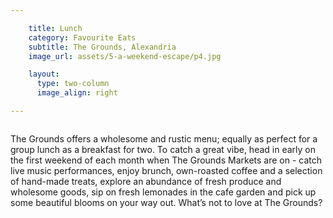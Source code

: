 ```yaml
---

    title: Lunch
    category: Favourite Eats
    subtitle: The Grounds, Alexandria
    image_url: assets/5-a-weekend-escape/p4.jpg

    layout:
      type: two-column
      image_align: right

---
```


<img src="/holiday/assets/5-a-weekend-escape/p4-1.jpg" alt="">

The Grounds offers a wholesome and rustic menu; equally as perfect for a group lunch as a breakfast for two. To catch a great vibe, head in early on the first weekend of each month when The Grounds Markets are on - catch live music performances, enjoy brunch, own-roasted coffee and a selection of hand-made treats, explore an abundance of fresh produce and wholesome goods, sip on fresh lemonades in the cafe garden and pick up some beautiful blooms on your way out. What’s not to love at The Grounds?
